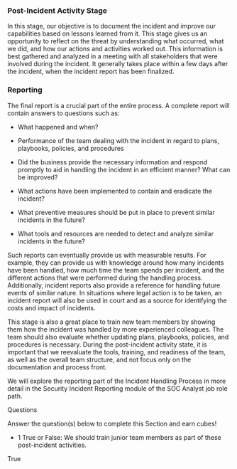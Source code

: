 <h3>Post-Incident Activity Stage</h3>

In this stage, our objective is to document the incident and improve our capabilities based on lessons learned from it. This stage gives us an opportunity to reflect on the threat by understanding what occurred, what we did, and how our actions and activities worked out. This information is best gathered and analyzed in a meeting with all stakeholders that were involved during the incident. It generally takes place within a few days after the incident, when the incident report has been finalized.

<h3>Reporting</h3>

The final report is a crucial part of the entire process. A complete report will contain answers to questions such as:

- What happened and when?

- Performance of the team dealing with the incident in regard to plans, playbooks, policies, and procedures

- Did the business provide the necessary information and respond promptly to aid in handling the incident in an efficient manner? What can be improved?

- What actions have been implemented to contain and eradicate the incident?

- What preventive measures should be put in place to prevent similar incidents in the future?

- What tools and resources are needed to detect and analyze similar incidents in the future?

Such reports can eventually provide us with measurable results. For example, they can provide us with knowledge around how many incidents have been handled, how much time the team spends per incident, and the different actions that were performed during the handling process. Additionally, incident reports also provide a reference for handling future events of similar nature. In situations where legal action is to be taken, an incident report will also be used in court and as a source for identifying the costs and impact of incidents.

This stage is also a great place to train new team members by showing them how the incident was handled by more experienced colleagues. The team should also evaluate whether updating plans, playbooks, policies, and procedures is necessary. During the post-incident activity state, it is important that we reevaluate the tools, training, and readiness of the team, as well as the overall team structure, and not focus only on the documentation and process front.

We will explore the reporting part of the Incident Handling Process in more detail in the Security Incident Reporting module of the SOC Analyst job role path.

Questions

Answer the question(s) below to complete this Section and earn cubes!

- 1 True or False: We should train junior team members as part of these post-incident activities.

True

